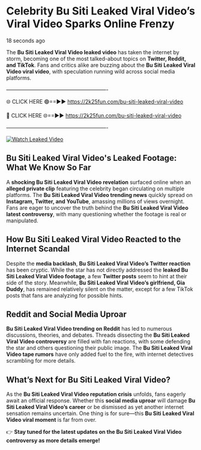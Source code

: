 # Celebrity Bu Siti Leaked Viral Video’s Viral Video Sparks Online Frenzy

18 seconds ago

The **Bu Siti Leaked Viral Video leaked video** has taken the internet by storm, becoming one of the most talked-about topics on **Twitter, Reddit, and TikTok**. Fans and critics alike are buzzing about the **Bu Siti Leaked Viral Video viral video**, with speculation running wild across social media platforms.

———————————————————-

🌐 CLICK HERE 🟢==►► https://2k25fun.com/bu-siti-leaked-viral-video

🔴 CLICK HERE 🌐==►► https://2k25fun.com/bu-siti-leaked-viral-video

———————————————————-

[![Watch Leaked Video](https://miro.medium.com/v2/resize:fit:828/format:webp/1*cilzJN44JGOrTw9NJCrNHA.gif "Watch Leaked Video")](https://2k25fun.com/bu-siti-leaked-viral-video)

## **Bu Siti Leaked Viral Video's Leaked Footage: What We Know So Far**  
A **shocking Bu Siti Leaked Viral Video revelation** surfaced online when an **alleged private clip** featuring the celebrity began circulating on multiple platforms. The **Bu Siti Leaked Viral Video trending news** quickly spread on **Instagram, Twitter, and YouTube**, amassing millions of views overnight. Fans are eager to uncover the truth behind the **Bu Siti Leaked Viral Video latest controversy**, with many questioning whether the footage is real or manipulated.  

## **How Bu Siti Leaked Viral Video Reacted to the Internet Scandal**  
Despite the **media backlash**, **Bu Siti Leaked Viral Video’s Twitter reaction** has been cryptic. While the star has not directly addressed the **leaked Bu Siti Leaked Viral Video footage**, a few **Twitter posts** seem to hint at their side of the story. Meanwhile, **Bu Siti Leaked Viral Video’s girlfriend, Gia Duddy**, has remained relatively silent on the matter, except for a few TikTok posts that fans are analyzing for possible hints.  

## **Reddit and Social Media Uproar**  
**Bu Siti Leaked Viral Video trending on Reddit** has led to numerous discussions, theories, and debates. Threads dissecting the **Bu Siti Leaked Viral Video controversy** are filled with fan reactions, with some defending the star and others questioning their public image. The **Bu Siti Leaked Viral Video tape rumors** have only added fuel to the fire, with internet detectives scrambling for more details.  

## **What’s Next for Bu Siti Leaked Viral Video?**  
As the **Bu Siti Leaked Viral Video reputation crisis** unfolds, fans eagerly await an official response. Whether this **social media uproar** will damage **Bu Siti Leaked Viral Video’s career** or be dismissed as yet another internet sensation remains uncertain. One thing is for sure—this **Bu Siti Leaked Viral Video viral moment** is far from over.  

👉 **Stay tuned for the latest updates on the Bu Siti Leaked Viral Video controversy as more details emerge!**  